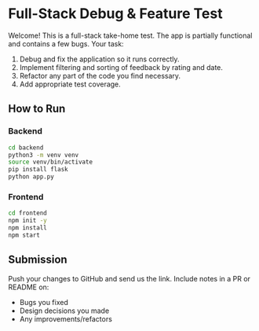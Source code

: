 
# Full-Stack Debug & Feature Test

Welcome! This is a full-stack take-home test. The app is partially functional and contains a few bugs. Your task:

1. Debug and fix the application so it runs correctly.
2. Implement filtering and sorting of feedback by rating and date.
3. Refactor any part of the code you find necessary.
4. Add appropriate test coverage.

## How to Run

### Backend
```bash
cd backend
python3 -m venv venv
source venv/bin/activate
pip install flask
python app.py
```

### Frontend
```bash
cd frontend
npm init -y
npm install
npm start
```

## Submission
Push your changes to GitHub and send us the link. Include notes in a PR or README on:
- Bugs you fixed
- Design decisions you made
- Any improvements/refactors
